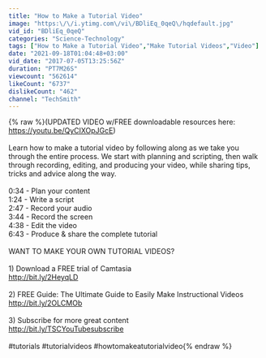 ```yaml
---
title: "How to Make a Tutorial Video"
image: "https:\/\/i.ytimg.com\/vi\/BDliEq_0qeQ\/hqdefault.jpg"
vid_id: "BDliEq_0qeQ"
categories: "Science-Technology"
tags: ["How to Make a Tutorial Video","Make Tutorial Videos","Video"]
date: "2021-09-18T01:04:48+03:00"
vid_date: "2017-07-05T13:25:56Z"
duration: "PT7M26S"
viewcount: "562614"
likeCount: "6737"
dislikeCount: "462"
channel: "TechSmith"
---
```

{% raw %}(UPDATED VIDEO w/FREE downloadable resources here: <a rel="nofollow" target="blank" href="https://youtu.be/QyCIXOpJGcE)">https://youtu.be/QyCIXOpJGcE)</a><br /><br />Learn how to make a tutorial video by following along as we take you through the entire process. We start with planning and scripting, then walk through recording, editing, and producing your video, while sharing tips, tricks and advice along the way.<br /><br />0:34 - Plan your content<br />1:24 - Write a script<br />2:47 - Record your audio<br />3:44 - Record the screen<br />4:38 - Edit the video<br />6:43 - Produce &amp; share the complete tutorial<br /><br />WANT TO MAKE YOUR OWN TUTORIAL VIDEOS?<br /><br />1) Download a FREE trial of Camtasia <br /><a rel="nofollow" target="blank" href="http://bit.ly/2HeyqLD">http://bit.ly/2HeyqLD</a><br /><br />2) FREE Guide: The Ultimate Guide to Easily Make Instructional Videos<br /><a rel="nofollow" target="blank" href="http://bit.ly/2OLCMOb">http://bit.ly/2OLCMOb</a><br /><br />3) Subscribe for more great content<br /><a rel="nofollow" target="blank" href="http://bit.ly/TSCYouTubesubscribe">http://bit.ly/TSCYouTubesubscribe</a><br /><br />#tutorials #tutorialvideos #howtomakeatutorialvideo{% endraw %}
